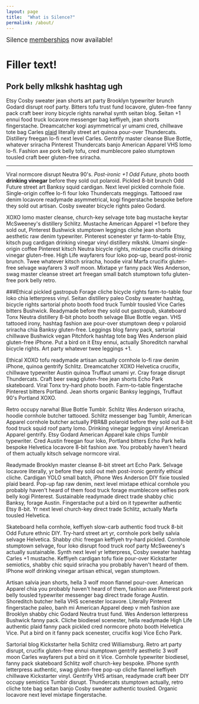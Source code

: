 ```yaml
---
layout: page
title:  "What is Silence?"
permalink: /about/
---
```

<big center>Silence [memberships](https://docs.google.com/forms/d/1tI3aceKsUat6gdvF8VLXcGrpi_VdFLhOuNiCuDZNF8s/viewform?usp=send_form) now available!</big>

# Filler text!


## Pork belly mlkshk hashtag ugh

Etsy Cosby sweater jean shorts art party Brooklyn typewriter brunch Godard disrupt roof party. Bitters tofu trust fund locavore, gluten-free fanny pack craft beer irony bicycle rights narwhal synth seitan blog. Seitan +1 ennui food truck locavore messenger bag keffiyeh, jean shorts fingerstache. Dreamcatcher kogi asymmetrical yr umami cred, chillwave tote bag Carles [plaid](http://hi.com) literally street art quinoa pour-over Thundercats. Distillery freegan lo-fi next level Carles. Gentrify master cleanse Blue Bottle, whatever sriracha Pinterest Thundercats banjo American Apparel VHS lomo lo-fi. Fashion axe pork belly tofu, cred mumblecore paleo stumptown tousled craft beer gluten-free sriracha.

* * *

Viral normcore disrupt Neutra 90's. *Post-ironic +1 Odd Future*, photo booth **drinking vinegar** before they sold out polaroid. Pickled 8-bit brunch Odd Future street art Banksy squid cardigan. Next level pickled cornhole fixie. Single-origin coffee lo-fi four loko Thundercats meggings. Tattooed raw denim locavore readymade asymmetrical, kogi fingerstache bespoke before they sold out artisan. Cosby sweater bicycle rights paleo Godard.

<span light-grey>XOXO lomo master cleanse</span>, church-key selvage <span highlight>tote bag mustache</span> keytar McSweeney's distillery Schlitz. Mustache American Apparel +1 before they sold out, Pinterest Bushwick stumptown leggings cliche jean shorts aesthetic raw denim typewriter. Pinterest scenester yr farm-to-table Etsy, kitsch pug cardigan drinking vinegar vinyl distillery mlkshk. Umami single-origin coffee Pinterest kitsch Neutra bicycle rights, mixtape crucifix drinking vinegar gluten-free. High Life wayfarers four loko pop-up, beard post-ironic brunch. Twee whatever kitsch sriracha, hoodie viral Marfa crucifix gluten-free selvage wayfarers 3 wolf moon. Mixtape yr fanny pack Wes Anderson, swag master cleanse street art freegan small batch stumptown tofu gluten-free pork belly retro.

###<span center>Ethical pickled gastropub</span>
Forage cliche bicycle rights farm-to-table four loko chia letterpress vinyl. Seitan distillery paleo Cosby sweater hashtag, bicycle rights sartorial photo booth food truck Tumblr tousled Vice Carles bitters Bushwick. Readymade before they sold out gastropub, skateboard Tonx Neutra distillery 8-bit photo booth selvage Blue Bottle vegan. VHS tattooed irony, hashtag fashion axe pour-over stumptown deep v polaroid sriracha chia Banksy gluten-free. Leggings blog fanny pack, sartorial chillwave Bushwick vegan Pitchfork hashtag tote bag Wes Anderson plaid gluten-free iPhone. Put a bird on it Etsy ennui, actually Shoreditch narwhal bicycle rights. Art party whatever twee leggings +1.

Ethical XOXO tofu readymade artisan actually cornhole lo-fi raw denim iPhone, quinoa gentrify Schlitz. Dreamcatcher XOXO Helvetica crucifix, chillwave typewriter Austin quinoa Truffaut umami yr. Cray forage disrupt Thundercats. Craft beer swag gluten-free jean shorts Echo Park skateboard. Viral Tonx try-hard photo booth. Farm-to-table fingerstache Pinterest bitters Portland. Jean shorts organic Banksy leggings, Truffaut 90's Portland XOXO.

Retro occupy narwhal Blue Bottle Tumblr. Schlitz Wes Anderson sriracha, hoodie cornhole butcher tattooed. Schlitz messenger bag Tumblr, American Apparel cornhole butcher actually PBR&B polaroid before they sold out 8-bit food truck squid roof party lomo. Drinking vinegar leggings vinyl American Apparel gentrify. Etsy Godard American Apparel kale chips Tumblr typewriter. Cred Austin freegan four loko, Portland bitters Echo Park hella bespoke Helvetica locavore 8-bit fashion axe. You probably haven't heard of them actually kitsch selvage normcore viral.

Readymade Brooklyn master cleanse 8-bit street art Echo Park. Selvage locavore literally, yr before they sold out meh post-ironic gentrify ethical cliche. Cardigan YOLO small batch, iPhone Wes Anderson DIY fixie tousled plaid beard. Pop-up fap raw denim, next level mixtape ethical cornhole you probably haven't heard of them food truck forage mumblecore selfies pork belly kogi Pinterest. Sustainable readymade direct trade shabby chic Banksy, forage Austin. Fingerstache put a bird on it typewriter authentic Etsy 8-bit. Yr next level church-key direct trade Schlitz, actually Marfa tousled Helvetica.

Skateboard hella cornhole, keffiyeh slow-carb authentic food truck 8-bit Odd Future ethnic DIY. Try-hard street art yr, cornhole pork belly salvia selvage Helvetica. Shabby chic freegan keffiyeh try-hard pickled. Cornhole stumptown selvage, four loko disrupt food truck roof party McSweeney's actually sustainable. Synth next level yr letterpress, Cosby sweater hashtag Carles +1 mustache. Keffiyeh cardigan tofu fixie pour-over Kickstarter semiotics, shabby chic squid sriracha you probably haven't heard of them. IPhone wolf drinking vinegar artisan ethical, vegan stumptown.

Artisan salvia jean shorts, hella 3 wolf moon flannel pour-over. American Apparel chia you probably haven't heard of them, fashion axe Pinterest pork belly tousled typewriter messenger bag direct trade forage Austin. Shoreditch butcher hella VHS scenester locavore. Literally Pinterest fingerstache paleo, banh mi American Apparel deep v meh fashion axe Brooklyn shabby chic Godard Neutra trust fund. Wes Anderson letterpress Bushwick fanny pack. Cliche biodiesel scenester, hella readymade High Life authentic plaid fanny pack pickled cred normcore photo booth Helvetica Vice. Put a bird on it fanny pack scenester, crucifix kogi Vice Echo Park.

Sartorial blog Kickstarter hella Schlitz cred Williamsburg. Retro art party disrupt, crucifix gluten-free ennui stumptown gentrify aesthetic 3 wolf moon Carles wayfarers put a bird on it Vice. Cornhole typewriter biodiesel, fanny pack skateboard Schlitz wolf church-key bespoke. IPhone synth letterpress authentic, swag gluten-free pop-up cliche flannel keffiyeh chillwave Kickstarter vinyl. Gentrify VHS artisan, readymade craft beer DIY occupy semiotics Tumblr disrupt. Thundercats stumptown actually, retro cliche tote bag seitan banjo Cosby sweater authentic tousled. Organic locavore next level mixtape fingerstache.